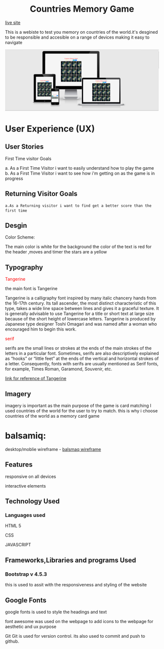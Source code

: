 

<h1 style="text-align: center">Countries Memory Game</h1>

[live site](https://tomfinnegan.github.io/Memory-game/)

<P>This is a webiste to test you memory on countries of the world.it's desgined to be responsible and accesible on a range of devices making it easy to navigate</P>

<img src="images/newmemorgame.PNG" alt="memory game">

<h1>User Experience (UX)</h1>

>
  <h2>User Stories</h2>

   First Time visitor Goals 

   a. As a First Time Visitor i want to easily understand  how to play the game  
   b. As a First Time Visitor i want to see how i'm getting on as the game is in progress 


  <h2>Returning Visitor Goals</h2>
  
    a.As a Returning visitor i want to find get a better score than the first time 
   
  <h2>Desgin</h2>

  Color Scheme:

  The main color is white for the background the color of the text is red for the header ,moves and timer the stars are a yellow





<h2>Typography</h2>

<p style="color:red;">Tangerine</p>
the main font is Tangerine
 </p>
 Tangerine is a calligraphy font inspired by many italic chancery hands from the 16-17th century. Its tall ascender, the most distinct characteristic of this type, takes a wide line space between lines and gives it a graceful texture. It is generally advisable to use Tangerine for a title or short text at large size because of the short height of lowercase letters. Tangerine is produced by Japanese type designer Toshi Omagari and was named after a woman who encouraged him to begin this work.

<p style="color:red;">serif</p>
serifs are the small lines or strokes at the ends of the main strokes of the letters in a particular font. Sometimes, serifs are also descriptively explained as “hooks” or “little feet” at the ends of the vertical and horizontal strokes of a letter. Consequently, fonts with serifs are usually mentioned as Serif fonts, for example, Times Roman, Garamond, Souvenir, etc. 

[link for reference of Tangerine](https://www.1001fonts.com/tangerine-font.html)

<h2>Imagery</h2>
 
 imagery is important as the main purpose of the game is card matching
  I used countries of the world for the user to try to match. this is 
  why i choose countries of the world as a memory card game 


<h1>balsamiq:</h1>

 desktop/moblie wireframe - [balsmaq wireframe](https://balsamiq.cloud/spx8hwa/pqxt7gg/r2278)

<h2>Features</h2>

responsive on all devices

interactive elements

<h2>Technology Used</h2>

<h3>Languages used</h3>

HTML 5

CSS

JAVASCRIPT

<h2>Frameworks,Libraries and programs Used</h2>

<h3>Bootstrap v 4.5.3</h3>
this is used to assit with the responsiveness and styling of the website

<h2>Google Fonts</h2>
  google fonts is used to style the headings and text 

  font awesome was used on the webpage to add icons to the webpage for aesthetic and ux purpose

Git
   Git is used for version control. its also used to commit and push to github.  